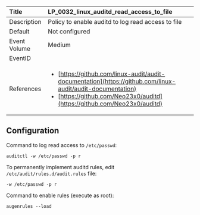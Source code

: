 | Title          | LP_0032_linux_auditd_read_access_to_file                                                                     |
|:---------------|:--------------------------------------------------------------------------------|
| Description    | Policy to enable auditd to log read access to file                                                               |
| Default        | Not configured                                                                   |
| Event Volume   | Medium                                                                    |
| EventID        | <ul></ul>         |
| References     | <ul><li>[https://github.com/linux-audit/audit-documentation](https://github.com/linux-audit/audit-documentation)</li><li>[https://github.com/Neo23x0/auditd](https://github.com/Neo23x0/auditd)</li></ul> |



## Configuration

Command to log read access to `/etc/passwd`:

```
auditctl -w /etc/passwd -p r
```

To permanently implement auditd rules, edit `/etc/audit/rules.d/audit.rules` file:

```
-w /etc/passwd -p r
```

Command to enable rules (execute as root):

```
augenrules --load
```


